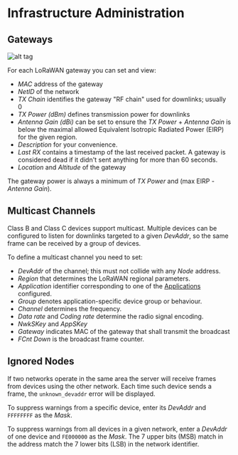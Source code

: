 # Infrastructure Administration

## Gateways
![alt tag](https://raw.githubusercontent.com/gotthardp/lorawan-server/master/doc/images/admin-gateway.png)

For each LoRaWAN gateway you can set and view:
 * *MAC* address of the gateway
 * *NetID* of the network
 * *TX Chain* identifies the gateway "RF chain" used for downlinks; usually 0
 * *TX Power (dBm)* defines transmission power for downlinks
 * *Antenna Gain (dBi)* can be set to ensure the *TX Power* + *Antenna Gain*
   is below the maximal allowed Equivalent Isotropic Radiated Power (EIRP)
   for the given region.
 * *Description* for your convenience.
 * *Last RX* contains a timestamp of the last received packet. A gateway is
   considered dead if it didn't sent anything for more than 60 seconds.
 * *Location* and *Altitude* of the gateway

The gateway power is always a minimum of *TX Power* and (max EIRP - *Antenna Gain*).


## Multicast Channels

Class B and Class C devices support multicast. Multiple devices can be configured
to listen for downlinks targeted to a given *DevAddr*, so the same frame can be
received by a group of devices.

To define a multicast channel you need to set:
 * *DevAddr* of the channel; this must not collide with any *Node* address.
 * *Region* that determines the LoRaWAN regional parameters.
 * *Application* identifier corresponding to one of the [Applications](Applications.md) configured.
 * *Group* denotes application-specific device group or behaviour.
 * *Channel* determines the frequency.
 * *Data rate* and *Coding rate* determine the radio signal encoding.
 * *NwkSKey* and *AppSKey*
 * *Gateway* indicates MAC of the gateway that shall transmit the broadcast
 * *FCnt Down* is the broadcast frame counter.


## Ignored Nodes

If two networks operate in the same area the server will receive frames from
devices using the other network. Each time such device sends a frame, the
`unknown_devaddr` error will be displayed.

To suppress warnings from a specific device, enter its *DevAddr* and
`FFFFFFFF` as the *Mask*.

To suppress warnings from all devices in a given network, enter a *DevAddr* of
one device and `FE000000` as the *Mask*. The 7 upper bits (MSB) match in the
address match the 7 lower bits (LSB) in the network identifier.
